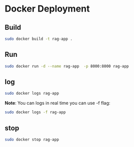 # Docker Deployment


## Build

```bash
sudo docker build -t rag-app .
```

## Run

```bash
sudo docker run -d --name rag-app  -p 8000:8000 rag-app 
```

## log

```bash
sudo docker logs rag-app 
```

**Note**: You can logs in real time you can use -f flag:

```bash
sudo docker logs -f rag-app
```

## stop

```bash
sudo docker stop rag-app 
```